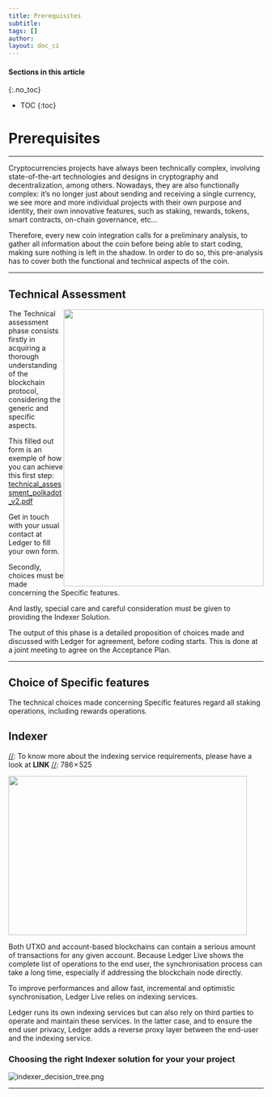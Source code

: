 ```yaml
---
title: Prerequisites
subtitle:
tags: []
author:
layout: doc_ci
---
```


#### Sections in this article
{:.no_toc}
* TOC
{:toc}

# Prerequisites

<!--
- [Prerequisites](#prerequisites)
  - [Technical Assessment](#technical-assessment)
  - [Choice of Specific features](#choice-of-specific-features)
  - [Indexer](#indexer)
    - [Choosing the right Indexer solution for your your project](#choosing-the-right-indexer-solution-for-your-your-project)

-->

***

Cryptocurrencies projects have always been technically complex, involving state-of-the-art technologies and designs in cryptography and decentralization, among others.
Nowadays, they are also functionally complex: it’s no longer just about sending and receiving a single currency, we see more and more individual projects with their own purpose and identity, their own innovative features, such as staking, rewards, tokens, smart contracts, on-chain governance, etc…

Therefore, every new coin integration calls for a preliminary analysis, to gather all information about the coin before being able to start coding, making sure nothing is left in the shadow. In order to do so, this pre-analysis has to cover both the functional and technical aspects of the coin.

***
## Technical Assessment

<!-- ------------- Image ------------- -->
<img width="395" height="548" src="../../../uploads/images/CI/technical_assessment.png " style="float:right">
<!-- --------------------------------- -->

<!-- ------------- Image ------------- -->
[//]: 488 × 677
[//]: !technical_assessment(/../../uploads/images/technical_assessment.png)
<!-- --------------------------------- -->

The Technical assessment phase consists firstly in acquiring a thorough understanding of the blockchain protocol, considering the generic and specific aspects.

This filled out form is an exemple of how you can achieve this first step: [technical_assessment_polkadot_v2.pdf](../../../files/technical_assessment_polkadot_v2.pdf)

Get in touch with your usual contact at Ledger to fill your own form.


Secondly, choices must be made concerning the Specific features.

And lastly, special care and careful consideration must be given to providing the Indexer Solution.

The output of this phase is a detailed proposition of choices made and discussed with Ledger for agreement, before coding starts. This is done at a joint meeting to agree on the Acceptance Plan.

***
## Choice of Specific features

The technical choices made concerning Specific features regard all staking operations, including rewards operations.


## Indexer

[//]: To know more about the indexing service requirements, please have a look at  **LINK**
[//]: 786 × 525

<!-- ------------- Image ------------- -->
<img align="centre" width="471" height="315" src="../../../uploads/images/CI/blockchain_infra.png" >
<!-- --------------------------------- -->

Both UTXO and account-based blockchains can contain a serious amount of transactions for any given account. Because Ledger Live shows the complete list of operations to the end user, the synchronisation process can take a long time, especially if addressing the blockchain node directly.

To improve performances and allow fast, incremental and optimistic synchronisation, Ledger Live relies on indexing services.

Ledger runs its own indexing services but can also rely on third parties to operate and maintain these services. In the latter case, and to ensure the end user privacy, Ledger adds a reverse proxy layer between the end-user and the indexing service.

### Choosing the right Indexer solution for your your project

<!-- ------------- Image ------------- -->
![indexer_decision_tree.png](../../../uploads/images/CI/indexer_decision_tree.png)
<!-- --------------------------------- -->

***
